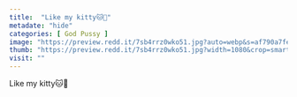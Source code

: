 ```yaml
---
title:  "Like my kitty🐱💋"
metadate: "hide"
categories: [ God Pussy ]
image: "https://preview.redd.it/7sb4rrz0wko51.jpg?auto=webp&s=af790a7feb29c89e3d564ac70c45ffb6e921590b"
thumb: "https://preview.redd.it/7sb4rrz0wko51.jpg?width=1080&crop=smart&auto=webp&s=5d51a8f19f630ac358e03e319a54751652a5577e"
visit: ""
---
```

Like my kitty🐱💋
